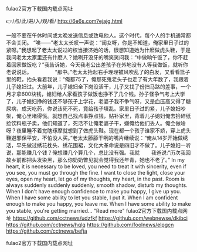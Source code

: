 
fulao2官方下载国内载点网址




👉/点/此/进/入/观/看/ http://6e6s.com?ejajg.html




一般不要在午休时间或太晚发送信息或致电他人。这个时代，每个人的手机通常都不会关闭。
“唉――”老太太长叹一声说：“闺女呀，你是不知道，俺家里日子过的紧呀。”我想起了老太太说过的权当接济她的话，很想知道她为什麽做虎头鞋，于是我问老太太家里还有什麽人？她咧开没牙的嘴笑笑问我：“中做晌午饭了，你不赶着回家做饭吃？”我告诉她，今天我老公出差孩子在外地没有人等我做饭，就听你老说说话。　　　　　“那中。”老太太抬起右手理理被风吹乱了的白发，又看看篮子里的鞋，抬头看着我说：“俺都75了，俺那死鬼老头子也走了有大年数了，我跟着儿子媳妇过。大前年，儿子媳妇全下岗没活干，儿子又找了份扫马路的差事，一个月才拿600块钱，媳妇给人家看孩子做饭也挣不了几个钱。孙子怪争气考上大学了，儿子媳妇挣的钱还不够孩子上学花，老婆子我不争气呀，又是血压高又得了糖尿病，成天吃药，你说该死不死，竟给孩子填乱。家里日子过的紧，儿子媳妇吵架，俺心里堵得慌。就想自己找点事挣点钱，贴补家里，背着儿子媳妇俺去拾碎纸捡饮料瓶子卖，他们知道了，死活不让俺老婆子干，嫌俺给他们丢人。俺会做啥呀？夜里睡不着觉瞎琢摩就想到了做虎头鞋。现在都一个孩子谁家不娇，穿上虎头鞋避邪保平安，不怕没人买。”老太太舔舔干咧的嘴片继续说：“俺从14岁开始做绣活，早先做过绣花枕头、绣花围裙，文化大革命说是四旧才不做了。儿子媳妇一听说，那能赚几个钱？俺想赚几个算几个，总比没有强。我就
　　我爸说:“历次我回故乡前都把头发染黑，那么你奶奶瞥见就会觉得我还年青，她也不老了。”
In my heart, it is necessary to be loved, you need to treat it with sincerity, even if you see, you must go through the fine.
I want to close the light, close your eyes, open my heart, let go of my thoughts, my heart, in the past.
Room is always suddenly suddenly suddenly, smooth shadow, disturb my thoughts.
When I don't have enough confidence to make you happy, I give up you.
When I have some ability to let you stable, I put it.
When I am confident enough to make you happy, you leave me.
When I have some ability to make you stable, you're getting married...
"Read more"
fulao2官方下载国内载点网址 https://github.com/cctnews/udzfkf
https://github.com/webnewse/dkibci
https://github.com/cctnews/hqlq
https://github.com/foolnews/elpgcn
https://github.com/cctnews/befja





fulao2官方下载国内载点网址
